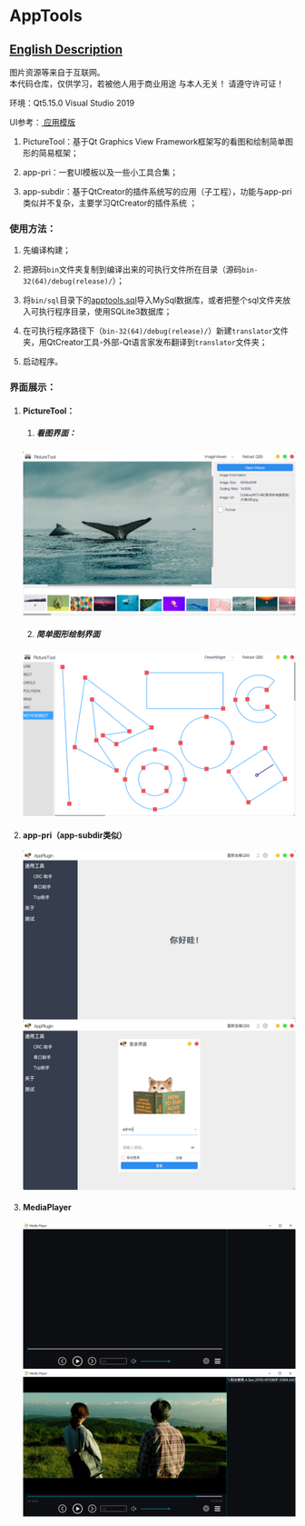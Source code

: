 # AppTools  

## [English Description](README_en.md)  

图片资源等来自于互联网。  
本代码仓库，仅供学习，若被他人用于商业用途 与本人无关！ 请遵守许可证！  



环境：Qt5.15.0	Visual Studio 2019  

UI参考：[ 应用模版 ](https://github.com/xtuer/template-app/tree/master/template-qt "xtuer/template-app")  

1. PictureTool：基于Qt  Graphics View Framework框架写的看图和绘制简单图形的简易框架；  

2. app-pri：一套UI模板以及一些小工具合集；    

3. app-subdir：基于QtCreator的插件系统写的应用（子工程），功能与app-pri类似并不复杂，主要学习QtCreator的插件系统 ； 

   

### 使用方法：  

1. 先编译构建；  

2. 把源码`bin`文件夹复制到编译出来的可执行文件所在目录（源码`bin-32(64)/debug(release)/`）；  

3. 将`bin/sql`目录下的[apptools.sql](bin/sql/apptools.sql)导入MySql数据库，或者把整个sql文件夹放入可执行程序目录，使用SQLite3数据库；  

4. 在可执行程序路径下（`bin-32(64)/debug(release)/`）新建`translator`文件夹，用QtCreator工具-外部-Qt语言家发布翻译到`translator`文件夹；  

5. 启动程序。  

   

### 界面展示：  

1. #### PictureTool：  

   1. ##### 看图界面：  
   
   <div align=center><img src="PictureTool/doc/ImageView.png"></div>  
   
   2. ##### 简单图形绘制界面  

   <div align=center><img src="PictureTool/doc/DrawScene.png"></div>  
   
2. #### app-pri（app-subdir类似）  
   
   <div align=center><img src="app-subdir/doc/MainWindow.png"></div>  
   
   <div align=center><img src="app-subdir/doc/LoginWidget.png"></div>  
   
3. #### MediaPlayer  

   <div align=center><img src="MediaPlayer/doc/MediaPlayer.png"></div>  
   
   <div align=center><img src="MediaPlayer/doc/MediaPalyer_A.SUN.png"></div>  
   